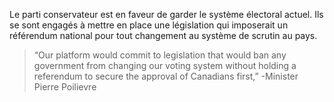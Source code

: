 Le parti conservateur est en faveur de garder le système électoral actuel. Ils se sont engagés à mettre en place une législation qui imposerait un référendum national pour tout changement au système de scrutin au pays.

> “Our platform would commit to legislation that would ban any government from changing our voting system without holding a referendum to secure the approval of Canadians first,” -Minister Pierre Poilievre
